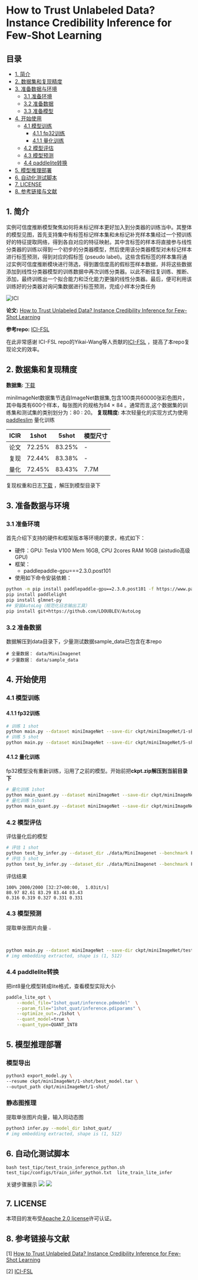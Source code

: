 # How to Trust Unlabeled Data? Instance Credibility Inference for Few-Shot Learning

## 目录

- [1. 简介]()
- [2. 数据集和复现精度]()
- [3. 准备数据与环境]()
    - [3.1 准备环境]()
    - [3.2 准备数据]()
    - [3.3 准备模型]()
- [4. 开始使用]()
    - [4.1 模型训练]()
      - [4.1.1 fp32训练]()
      - [4.1.1 量化训练]()
    - [4.2 模型评估]()
    - [4.3 模型预测]()
    - [4.4 paddlelite转换]()
- [5. 模型推理部署]()
- [6. 自动化测试脚本]()
- [7. LICENSE]()
- [8. 参考链接与文献]()

## 1. 简介

​	   实例可信度推断模型聚焦如何将未标记样本更好加入到分类器的训练当中。其整体的模型见图，首先支持集中有标签标记样本集和未标记补充样本集经过一个预训练好的特征提取网络，得到各自对应的特征映射。其中含标签的样本将直接参与线性分类器的训练以得到一个初步的分类器模型，然后使用该分类器模型对未标记样本进行标签预测，得到对应的假标签 (pseudo label)。这些含假标签的样本集将通过实例可信度推断模块进行筛选，得到置信度高的假标签样本数据，并将这些数据添加到线性分类器模型的训练数据中再次训练分类器。以此不断往复训练、推断、添加，最终训练出一个拟合能力和泛化能力更强的线性分类器。最后，便可利用该训练好的分类器对询问集数据进行标签预测，完成小样本分类任务


![ICI](./images/img.png)


**论文:** [How to Trust Unlabeled Data? Instance Credibility Inference for Few-Shot Learning](https://arxiv.org/pdf/2007.08461.pdf)

**参考repo:** [ICI-FSL](https://github.com/Yikai-Wang/ICI-FSL/tree/master/V2-TPAMI)

在此非常感谢 ICI-FSL repo的Yikai-Wang等人贡献的[ICI-FSL](https://github.com/Yikai-Wang/ICI-FSL/tree/master/V2-TPAMI) ，提高了本repo复现论文的效率。



## 2. 数据集和复现精度
**数据集:** [下载](https://pan.baidu.com/s/1_JVEk1fv1B3qvYXMeZ59TA?pwd=73pr)

miniImageNet数据集节选自ImageNet数据集,包含100类共60000张彩色图片，其中每类有600个样本，每张图片的规格为84 × 84 。通常而言,这个数据集的训练集和测试集的类别划分为：80 : 20。
**复现精度:**
本次轻量化的实现方式为使用[paddleslim](https://github.com/PaddlePaddle/PaddleSlim) 量化训练

| ICIR | 1shot  | 5shot  | 模型尺寸 |
|------|--------|--------|------|
| 论文   | 72.25% | 83.25% | -    |
| 复现   | 72.44% | 83.38% | -    |
| 量化   | 72.45% | 83.43% | 7.7M |

复现权重和日志[下载](https://pan.baidu.com/s/1_JVEk1fv1B3qvYXMeZ59TA?pwd=73pr) ，解压到模型目录下
## 3. 准备数据与环境


### 3.1 准备环境

首先介绍下支持的硬件和框架版本等环境的要求，格式如下：

- 硬件：GPU: Tesla V100 Mem 16GB, CPU 2cores RAM 16GB (aistudio高级GPU)
- 框架：
  - paddlepaddle-gpu===2.3.0.post101
- 使用如下命令安装依赖：

```bash
python -m pip install paddlepaddle-gpu==2.3.0.post101 -f https://www.paddlepaddle.org.cn/whl/linux/mkl/avx/stable.htmlpip install paddleslim
pip install paddlelight
pip install glmnet-py
## 安装AutoLog（规范化日志输出工具）
pip install git+https://github.com/LDOUBLEV/AutoLog
```

### 3.2 准备数据

数据解压到data目录下，少量测试数据sample_data已包含在本repo

```
# 全量数据： data/MiniImagenet
# 少量数据： data/sample_data
```

## 4. 开始使用

### 4.1 模型训练
#### 4.1.1 fp32训练
```bash
# 训练 1 shot
python main.py --dataset miniImageNet --save-dir ckpt/miniImageNet/1-shot -g 0 --nKnovel 5 --nExemplars 1 --phase val --mode train
# 训练 5 shot
python main.py --dataset miniImageNet --save-dir ckpt/miniImageNet/5-shot -g 0 --nKnovel 5 --nExemplars 5 --phase val --mode train
```

#### 4.1.2 量化训练
fp32模型没有重新训练，沿用了之前的模型。开始前把**ckpt.zip解压到当前目录下**
```bash
# 量化训练 1shot 
python main_quant.py --dataset miniImageNet --save-dir ckpt/miniImageNet/1-shot -g 0 --nKnovel 5 --nExemplars 1 --phase val --mode train --resume ckpt/miniImageNet/1-shot/best_model.tar --max-epoch 1 --model_dir 1shot_quat/inference
# 量化训练 5shot
python main_quant.py --dataset miniImageNet --save-dir ckpt/miniImageNet/5-shot- g 0 --nKnovel 5 --nExemplars 5 --phase val --mode train --resume teacher/ckpt/miniImageNet/5-shot/best_model.tar --max-epoch 1 --model_dir 5shot_quat/inference
```

### 4.2 模型评估
评估量化后的模型
```bash
# 评估 1 shot
python test_by_infer.py --dataset_dir ./data/MiniImagenet --benchmark False --model_dir 1shot_quat --nKnovel 5 --nExemplars 1 --phase test --mode test
# 评估 5 shot 
python test_by_infer.py --dataset_dir ./data/MiniImagenet --benchmark False --model_dir 5shot_quat --nKnovel 5 --nExemplars 5 --phase test --mode test
```
评估结果
```
100% 2000/2000 [32:27<00:00,  1.03it/s] 
80.97 82.61 83.29 83.44 83.43
0.316 0.319 0.327 0.331 0.331
```

### 4.3 模型预测
提取单张图片向量
<img src="./images/cat.jpg" width="10%" height="1%" />
```bash
python main.py --dataset miniImageNet --save-dir ckpt/miniImageNet/test  --mode predict --resume ckpt/miniImageNet/1-shot/best_model.tar
# img embedding extracted, shape is (1, 512)
```
### 4.4 paddlelite转换
把int8量化模型转成lite格式，查看模型实际大小
```bash
paddle_lite_opt \
    --model_file="1shot_quat/inference.pdmodel"  \
    --param_file="1shot_quat/inference.pdiparams" \
    --optimize_out=./1shot \
    --quant_model=true \
    --quant_type=QUANT_INT8
```

## 5. 模型推理部署
###  模型导出
```bash
python3 export_model.py \
--resume ckpt/miniImageNet/1-shot/best_model.tar \
--output_path ckpt/miniImageNet/1-shot/
```
### 静态图推理
提取单张图片向量，输入同动态图
```bash
python3 infer.py --model_dir 1shot_quat/
# img embedding extracted, shape is (1, 512)
```


## 6. 自动化测试脚本

```shell
bash test_tipc/test_train_inference_python.sh test_tipc/configs/train_infer_python.txt  lite_train_lite_infer
```
关键步骤展示
![](./images/tipc1.png)
![](./images/tipc2.png)
## 7. LICENSE

本项目的发布受[Apache 2.0 license](./LICENSE)许可认证。

## 8. 参考链接与文献

[1] [How to Trust Unlabeled Data? Instance Credibility Inference for Few-Shot Learning](https://arxiv.org/pdf/2007.08461.pdf)

[2] [ICI-FSL](https://github.com/Yikai-Wang/ICI-FSL/tree/master/V2-TPAMI)


